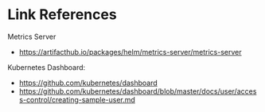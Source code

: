 # Link References

Metrics Server
* https://artifacthub.io/packages/helm/metrics-server/metrics-server

Kubernetes Dashboard:
* https://github.com/kubernetes/dashboard
* https://github.com/kubernetes/dashboard/blob/master/docs/user/access-control/creating-sample-user.md

